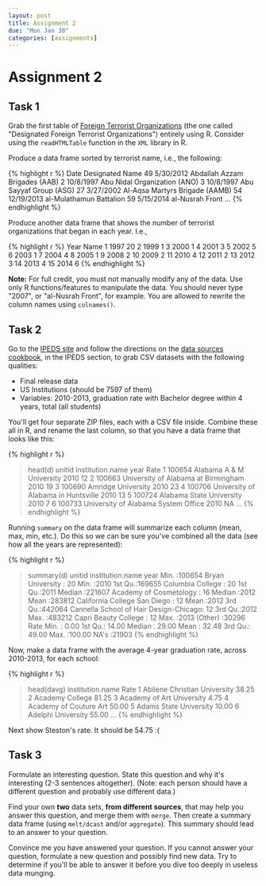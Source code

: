 ```yaml
---
layout: post
title: Assignment 2
due: "Mon Jan 30"
categories: [assignments]
---
```


# Assignment 2

## Task 1

Grab the first table of [Foreign Terrorist Organizations](http://www.state.gov/j/ct/rls/other/des/123085.htm) (the one called "Designated Foreign Terrorist Organizations") entirely using R. Consider using the `readHTMLTable` function in the `XML` library in R.

Produce a data frame sorted by terrorist name, i.e., the following:

{% highlight r %}
  Date Designated                           Name
49       5/30/2012  Abdallah Azzam Brigades (AAB)
2        10/8/1997   Abu Nidal Organization (ANO)
3        10/8/1997         Abu Sayyaf Group (ASG)
27       3/27/2002 Al-Aqsa Martyrs Brigade (AAMB)
54      12/19/2013        al-Mulathamun Battalion
59       5/15/2014                al-Nusrah Front
...
{% endhighlight %}

Produce another data frame that shows the number of terrorist organizations that began in each year. I.e.,

{% highlight r %}
   Year Name
1  1997   20
2  1999    1
3  2000    1
4  2001    3
5  2002    5
6  2003    1
7  2004    4
8  2005    1
9  2008    2
10 2009    2
11 2010    4
12 2011    2
13 2012    3
14 2013    4
15 2014    6
{% endhighlight %}

**Note:** For full credit, you must not manually modify any of the data. Use only R functions/features to manipulate the data. You should never type "2007", or "al-Nusrah Front", for example. You are allowed to rewrite the column names using `colnames()`.

## Task 2

Go to the [IPEDS site](http://nces.ed.gov/ipeds/datacenter/Default.aspx) and follow the directions on the [data sources cookbook](/cookbook/data-sources.html), in the IPEDS section, to grab CSV datasets with the following qualities:

- Final release data
- US Institutions (should be 7597 of them)
- Variables: 2010-2013, graduation rate with Bachelor degree within 4 years, total (all students)

You'll get four separate ZIP files, each with a CSV file inside. Combine these all in R, and rename the last column, so that you have a data frame that looks like this:

{% highlight r %}
> head(d)
  unitid                    institution.name year Rate
1 100654            Alabama A & M University 2010   12
2 100663 University of Alabama at Birmingham 2010   19
3 100690                  Amridge University 2010   23
4 100706 University of Alabama in Huntsville 2010   13
5 100724            Alabama State University 2010    7
6 100733 University of Alabama System Office 2010   NA
...
{% endhighlight %}

Running `summary` on the data frame will summarize each column (mean, max, min, etc.). Do this so we can be sure you've combined all the data (see how all the years are represented):

{% highlight r %}
> summary(d)
     unitid                                     institution.name      year
 Min.   :100654   Bryan University                      :   20   Min.   :2010
 1st Qu.:169655   Columbia College                      :   20   1st Qu.:2011
 Median :221607   Academy of Cosmetology                :   16   Median :2012
 Mean   :283812   California College San Diego          :   12   Mean   :2012
 3rd Qu.:442064   Cannella School of Hair Design-Chicago:   12   3rd Qu.:2012
 Max.   :483212   Capri Beauty College                  :   12   Max.   :2013
                  (Other)                               :30296
      Rate
 Min.   :  0.00
 1st Qu.: 14.00
 Median : 29.00
 Mean   : 32.48
 3rd Qu.: 49.00
 Max.   :100.00
 NA's   :21903
{% endhighlight %}

Now, make a data frame with the average 4-year graduation rate, across 2010-2013, for each school:

{% highlight r %}
> head(davg)
              institution.name  Rate
1 Abilene Christian University 38.25
2              Academy College 81.25
3    Academy of Art University  4.75
4       Academy of Couture Art 50.00
5       Adams State University 10.00
6           Adelphi University 55.00
...
{% endhighlight %}

Next show Steston's rate. It should be 54.75 :(

## Task 3

Formulate an interesting question. State this question and why it's interesting (2-3 sentences altogether). (Note: each person should have a different question and probably use different data.)

Find your own **two** data sets, **from different sources**, that may help you answer this question, and merge them with `merge`. Then create a summary data frame (using `melt/dcast` and/or `aggregate`). This summary should lead to an answer to your question.

Convince me you have answered your question. If you cannot answer your question, formulate a new question and possibly find new data. Try to determine if you'll be able to answer it before you dive too deeply in useless data munging.
